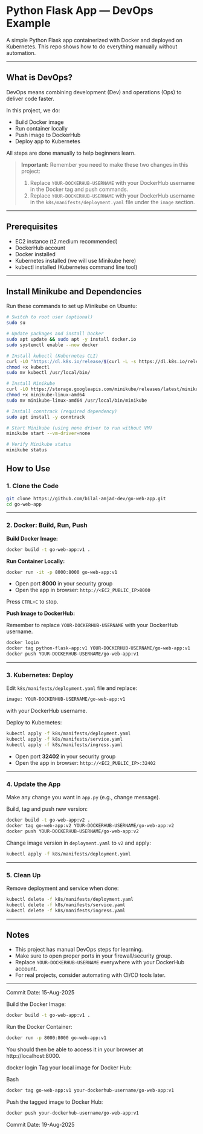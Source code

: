 # Python Flask App — DevOps Example

A simple Python Flask app containerized with Docker and deployed on Kubernetes. This repo shows how to do everything manually without automation.

---


## What is DevOps?

DevOps means combining development (Dev) and operations (Ops) to deliver code faster.

In this project, we do:
- Build Docker image
- Run container locally
- Push image to DockerHub
- Deploy app to Kubernetes

All steps are done manually to help beginners learn.

> **Important:** Remember you need to make these two changes in this project:
> 1. Replace `YOUR-DOCKERHUB-USERNAME` with your DockerHub username in the Docker tag and push commands.
> 2. Replace `YOUR-DOCKERHUB-USERNAME` with your DockerHub username in the `k8s/manifests/deployment.yaml` file under the `image` section.

---

## Prerequisites

- EC2 instance (t2.medium recommended)
- DockerHub account
- Docker installed
- Kubernetes installed (we will use Minikube here)
- kubectl installed (Kubernetes command line tool)

---

## Install Minikube and Dependencies

Run these commands to set up Minikube on Ubuntu:

```bash
# Switch to root user (optional)
sudo su

# Update packages and install Docker
sudo apt update && sudo apt -y install docker.io
sudo systemctl enable --now docker

# Install kubectl (Kubernetes CLI)
curl -LO "https://dl.k8s.io/release/$(curl -L -s https://dl.k8s.io/release/stable.txt)/bin/linux/amd64/kubectl"
chmod +x kubectl
sudo mv kubectl /usr/local/bin/

# Install Minikube
curl -LO https://storage.googleapis.com/minikube/releases/latest/minikube-linux-amd64
chmod +x minikube-linux-amd64
sudo mv minikube-linux-amd64 /usr/local/bin/minikube

# Install conntrack (required dependency)
sudo apt install -y conntrack

# Start Minikube (using none driver to run without VM)
minikube start --vm-driver=none

# Verify Minikube status
minikube status
```


## How to Use

### 1. Clone the Code

```bash
git clone https://github.com/bilal-amjad-dev/go-web-app.git
cd go-web-app
```



---

### 2. Docker: Build, Run, Push

**Build Docker Image:**


```bash
docker build -t go-web-app:v1 .
```



**Run Container Locally:**


```bash
docker run -it -p 8000:8000 go-web-app:v1
```




- Open port **8000** in your security group
- Open the app in browser: `http://<EC2_PUBLIC_IP>8000`

Press `CTRL+C` to stop.

**Push Image to DockerHub:**

Remember to replace `YOUR-DOCKERHUB-USERNAME` with your DockerHub username.


```bash
docker login
docker tag python-flask-app:v1 YOUR-DOCKERHUB-USERNAME/go-web-app:v1
docker push YOUR-DOCKERHUB-USERNAME/go-web-app:v1
```



---

### 3. Kubernetes: Deploy

Edit `k8s/manifests/deployment.yaml` file and replace:



```bash
image: YOUR-DOCKERHUB-USERNAME/go-web-app:v1
```



with your DockerHub username.

Deploy to Kubernetes:


```bash
kubectl apply -f k8s/manifests/deployment.yaml
kubectl apply -f k8s/manifests/service.yaml
kubectl apply -f k8s/manifests/ingress.yaml

```





- Open port **32402** in your security group
- Open the app in browser: `http://<EC2_PUBLIC_IP>:32402`

---

### 4. Update the App

Make any change you want in `app.py` (e.g., change message).

Build, tag and push new version:



```bash
docker build -t go-web-app:v2 .
docker tag go-web-app:v2 YOUR-DOCKERHUB-USERNAME/go-web-app:v2
docker push YOUR-DOCKERHUB-USERNAME/go-web-app:v2
```




Change image version in `deployment.yaml` to `v2` and apply:


```bash
kubectl apply -f k8s/manifests/deployment.yaml
```



---

### 5. Clean Up

Remove deployment and service when done:



```bash
kubectl delete -f k8s/manifests/deployment.yaml
kubectl delete -f k8s/manifests/service.yaml
kubectl delete -f k8s/manifests/ingress.yaml
```



---

## Notes

- This project has manual DevOps steps for learning.
- Make sure to open proper ports in your firewall/security group.
- Replace `YOUR-DOCKERHUB-USERNAME` everywhere with your DockerHub account.
- For real projects, consider automating with CI/CD tools later.

---

Commit Date: 15-Aug-2025





























Build the Docker Image:
```bash
docker build -t go-web-app:v1 .
```

Run the Docker Container:


```bash
docker run -p 8000:8000 go-web-app:v1
```
You should then be able to access it in your browser at http://localhost:8000.





docker login
Tag your local image for Docker Hub:

Bash
```bash
docker tag go-web-app:v1 your-dockerhub-username/go-web-app:v1
```

Push the tagged image to Docker Hub:

```bash
docker push your-dockerhub-username/go-web-app:v1
```


Commit Date: 19-Aug-2025
